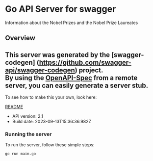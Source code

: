 # Go API Server for swagger

Information about the Nobel Prizes and the Nobel Prize Laureates

## Overview
This server was generated by the [swagger-codegen]
(https://github.com/swagger-api/swagger-codegen) project.  
By using the [OpenAPI-Spec](https://github.com/OAI/OpenAPI-Specification) from a remote server, you can easily generate a server stub.  
-

To see how to make this your own, look here:

[README](https://github.com/swagger-api/swagger-codegen/blob/master/README.md)

- API version: 2.1
- Build date: 2023-09-13T15:36:36.982Z


### Running the server
To run the server, follow these simple steps:

```
go run main.go
```

